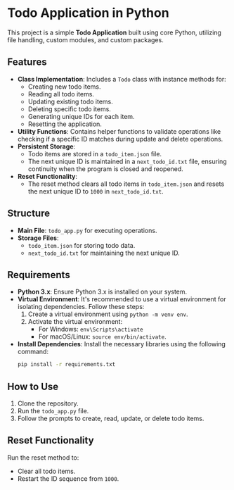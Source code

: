 # Todo Application in Python

This project is a simple **Todo Application** built using core Python, utilizing file handling, custom modules, and custom packages.

## Features

- **Class Implementation**: Includes a `Todo` class with instance methods for:
  - Creating new todo items.
  - Reading all todo items.
  - Updating existing todo items.
  - Deleting specific todo items.
  - Generating unique IDs for each item.
  - Resetting the application.
- **Utility Functions**: Contains helper functions to validate operations like checking if a specific ID matches during update and delete operations.
- **Persistent Storage**:
  - Todo items are stored in a `todo_item.json` file.
  - The next unique ID is maintained in a `next_todo_id.txt` file, ensuring continuity when the program is closed and reopened.
- **Reset Functionality**:
  - The reset method clears all todo items in `todo_item.json` and resets the next unique ID to `1000` in `next_todo_id.txt`.

## Structure

- **Main File**: `todo_app.py` for executing operations.
- **Storage Files**:
  - `todo_item.json` for storing todo data.
  - `next_todo_id.txt` for maintaining the next unique ID.

## Requirements

- **Python 3.x**: Ensure Python 3.x is installed on your system.
- **Virtual Environment**: It's recommended to use a virtual environment for isolating dependencies. Follow these steps:
  1. Create a virtual environment using `python -m venv env`.
  2. Activate the virtual environment:
     - For Windows: `env\Scripts\activate`
     - For macOS/Linux: `source env/bin/activate`.
- **Install Dependencies**: Install the necessary libraries using the following command:
  ```bash
  pip install -r requirements.txt

## How to Use

1. Clone the repository.
2. Run the `todo_app.py` file.
3. Follow the prompts to create, read, update, or delete todo items.

## Reset Functionality

Run the reset method to:
- Clear all todo items.
- Restart the ID sequence from `1000`.